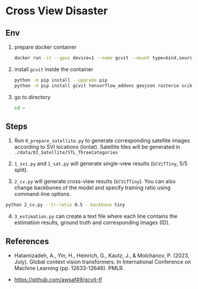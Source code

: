 # Cross View Disaster

## Env

1. prepare docker container

    ```bash
    docker run -it --gpus device=1 --name gcvit --mount type=bind,source="$(pwd)",target=/root tensorflow/tensorflow:2.10.1-gpu
    ```

2. install `gcvit` inside the container

    ```bash
    python -m pip install --upgrade pip
    python -m pip install gcvit tensorflow_addons geojson rasterio scikit-learn --root-user-action=ignore  # anyway, we are in docker ;)
    ```

3. go to directory

    ```bash
    cd ~
    ```

## Steps

1. Run `0_prepare_satellite.py` to generate corresponding satellite images according to SVI locations (lonlat). Satellite tiles will be generated in `./data/01_Satellite/STL_ThreeCategories`

2. `1_svi.py` and `1_sat.py` will generate single-view results (`GCViTTiny`, 5/5 split).

3. `2_cv.py` will generate cross-view results (`GCViTTiny`). You can also change backbones of the model and specify training ratio using command-line options.

  ```bash
  python 2_cv.py --tr-ratio 0.5 --backbone tiny
  ```

4. `3_estimation.py` can create a text file where each line contains the estimation results, ground truth and corresponding images (ID).


## References

- Hatamizadeh, A., Yin, H., Heinrich, G., Kautz, J., & Molchanov, P. (2023, July). Global context vision transformers. In International Conference on Machine Learning (pp. 12633-12646). PMLR.

- https://github.com/awsaf49/gcvit-tf

